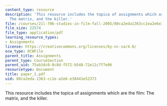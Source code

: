 ```yaml
---
content_type: resource
description: 'This resource includes the topica of assignments which are the film:
  The matrix, and the killer.'
file: /courses/21l-706-studies-in-film-fall-2005/80ca2eda1363cc1ea2e6e38441e52373_paper_1.pdf
file_size: 22574
file_type: application/pdf
learning_resource_types:
- Assignments
license: https://creativecommons.org/licenses/by-nc-sa/4.0/
ocw_type: OCWFile
parent_title: Assignments
parent_type: CourseSection
parent_uid: 75ab3dc0-8c8d-f572-b548-72e11c7f7e96
resourcetype: Document
title: paper_1.pdf
uid: 80ca2eda-1363-cc1e-a2e6-e38441e52373
---
```

This resource includes the topica of assignments which are the film: The matrix, and the killer.